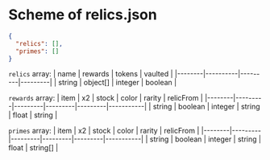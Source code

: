 # Scheme of relics.json

```json
{
  "relics": [],
  "primes": []
}
```

`relics` array:
| name   | rewards  | tokens  | vaulted |
|--------|----------|---------|---------|
| string | object[] | integer | boolean |

`rewards` array:
| item   | x2      | stock   | color   | rarity  | relicFrom |
|--------|---------|---------|---------|---------|-----------|
| string | boolean | integer | string  | float   | string    |

`primes` array:
| item   | x2      | stock   | color   | rarity  | relicFrom |
|--------|---------|---------|---------|---------|-----------|
| string | boolean | integer | string  | float   | string[]  |